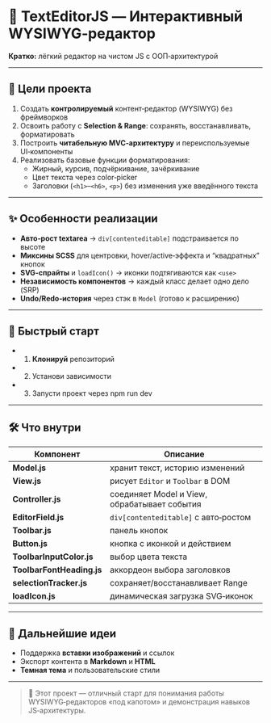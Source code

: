 # 🚀 TextEditorJS — Интерактивный WYSIWYG‑редактор

**Кратко:** лёгкий редактор на чистом JS с ООП‑архитектурой

---

## 🎯 Цели проекта

1. Создать **контролируемый** контент‑редактор (WYSIWYG) без фреймворков
2. Освоить работу с **Selection & Range**: сохранять, восстанавливать, форматировать
3. Построить **читабельную MVC‑архитектуру** и переиспользуемые UI‑компоненты
4. Реализовать базовые функции форматирования:
   - Жирный, курсив, подчёркивание, зачёркивание
   - Цвет текста через color‑picker
   - Заголовки (`<h1>`–`<h6>`, `<p>`) без изменения уже введённого текста

---

## ✨ Особенности реализации

- **Авто‑рост textarea** → `div[contenteditable]` подстраивается по высоте
- **Миксины SCSS** для центровки, hover/active‑эффекта и “квадратных” кнопок
- **SVG‑спрайты** и `loadIcon()` → иконки подтягиваются как `<use>`
- **Независимость компонентов** → каждый класс делает одно дело (SRP)
- **Undo/Redo‑история** через стэк в `Model` (готово к расширению)

---

## 🚦 Быстрый старт

- 1. **Клонируй** репозиторий
- 2. Установи зависимости
- 3. Запусти проект через npm run dev

---

## 🛠️ Что внутри

| Компонент                 | Описание                                     |
| ------------------------- | -------------------------------------------- |
| **Model.js**              | хранит текст, историю изменений              |
| **View.js**               | рисует `Editor` и `Toolbar` в DOM            |
| **Controller.js**         | соединяет Model и View, обрабатывает события |
| **EditorField.js**        | `div[contenteditable]` с авто‑ростом         |
| **Toolbar.js**            | панель кнопок                                |
| **Button.js**             | кнопка с иконкой и действием                 |
| **ToolbarInputColor.js**  | выбор цвета текста                           |
| **ToolbarFontHeading.js** | аккордеон выбора заголовков                  |
| **selectionTracker.js**   | сохраняет/восстанавливает Range              |
| **loadIcon.js**           | динамическая загрузка SVG‑иконок             |

---

## 🚀 Дальнейшие идеи

- Поддержка **вставки изображений** и ссылок
- Экспорт контента в **Markdown** и **HTML**
- **Темная тема** и пользовательские стили

---

> 📝 Этот проект — отличный старт для понимания работы WYSIWYG‑редакторов «под капотом» и демонстрация навыков JS‑архитектуры.

